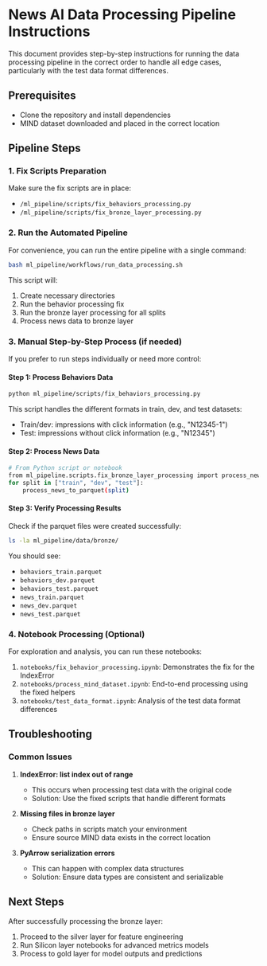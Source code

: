 # News AI Data Processing Pipeline Instructions

This document provides step-by-step instructions for running the data processing pipeline in the correct order to handle all edge cases, particularly with the test data format differences.

## Prerequisites

- Clone the repository and install dependencies
- MIND dataset downloaded and placed in the correct location

## Pipeline Steps

### 1. Fix Scripts Preparation

Make sure the fix scripts are in place:
- `/ml_pipeline/scripts/fix_behaviors_processing.py`
- `/ml_pipeline/scripts/fix_bronze_layer_processing.py`

### 2. Run the Automated Pipeline

For convenience, you can run the entire pipeline with a single command:

```bash
bash ml_pipeline/workflows/run_data_processing.sh
```

This script will:
1. Create necessary directories
2. Run the behavior processing fix
3. Run the bronze layer processing for all splits
4. Process news data to bronze layer

### 3. Manual Step-by-Step Process (if needed)

If you prefer to run steps individually or need more control:

#### Step 1: Process Behaviors Data

```bash
python ml_pipeline/scripts/fix_behaviors_processing.py
```

This script handles the different formats in train, dev, and test datasets:
- Train/dev: impressions with click information (e.g., "N12345-1")
- Test: impressions without click information (e.g., "N12345")

#### Step 2: Process News Data

```bash
# From Python script or notebook
from ml_pipeline.scripts.fix_bronze_layer_processing import process_news_to_parquet
for split in ["train", "dev", "test"]:
    process_news_to_parquet(split)
```

#### Step 3: Verify Processing Results

Check if the parquet files were created successfully:

```bash
ls -la ml_pipeline/data/bronze/
```

You should see:
- `behaviors_train.parquet`
- `behaviors_dev.parquet`
- `behaviors_test.parquet`
- `news_train.parquet`
- `news_dev.parquet`
- `news_test.parquet`

### 4. Notebook Processing (Optional)

For exploration and analysis, you can run these notebooks:

1. `notebooks/fix_behavior_processing.ipynb`: Demonstrates the fix for the IndexError
2. `notebooks/process_mind_dataset.ipynb`: End-to-end processing using the fixed helpers
3. `notebooks/test_data_format.ipynb`: Analysis of the test data format differences

## Troubleshooting

### Common Issues

1. **IndexError: list index out of range**
   - This occurs when processing test data with the original code
   - Solution: Use the fixed scripts that handle different formats

2. **Missing files in bronze layer**
   - Check paths in scripts match your environment
   - Ensure source MIND data exists in the correct location

3. **PyArrow serialization errors**
   - This can happen with complex data structures
   - Solution: Ensure data types are consistent and serializable

## Next Steps

After successfully processing the bronze layer:

1. Proceed to the silver layer for feature engineering
2. Run Silicon layer notebooks for advanced metrics models
3. Process to gold layer for model outputs and predictions